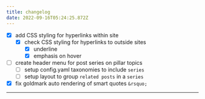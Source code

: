 ```yaml
---
title: changelog
date: 2022-09-16T05:24:25.872Z
---
```



- [x] add CSS styling for hyperlinks within site
	- [x] check CSS styling for hyperlinks to outside sites 
		- [x] underline
		- [x] emphasis on hover
- [ ] create header menu for post series on pillar topics
	- [ ] setup config.yaml taxonomies to include `series`
	- [ ] setup layout to group `related posts` in a `series`
- [x] fix goldmark auto rendering of smart quotes `&rsquo;`

---

